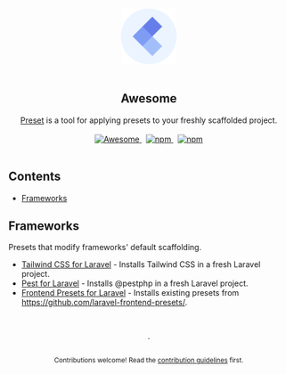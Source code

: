 <!--lint disable awesome-heading awesome-github double-link-->

<p align="center">
  <br />
  <img width="100" src="./assets/logo.svg" alt="Logo of the Preset tool">
  <br />
  <br />
</p>

<h2 align="center">Awesome</h2>

<p align="center">
  <a href="https://usepreset.dev">Preset</a> is a tool for applying presets to your freshly scaffolded project.
  <br />
  <br />
  <a href="https://github.com/sindresorhus/awesome">
    <img src="https://cdn.rawgit.com/sindresorhus/awesome/d7305f38d29fed78fa85652e3a63e154dd8e8829/media/badge.svg" alt="Awesome">
  </a>
  <span>&nbsp;</span>
  <a href="https://discord.gg/XWwzc45KZu">
    <img alt="npm" src="https://img.shields.io/static/v1?label=discord&message=join&logo=discord&color=7289da">
  </a>
  <span>&nbsp;</span>
  <a href="https://discord.gg/XWwzc45KZu">
    <img alt="npm" src="https://img.shields.io/static/v1?label=documentation&message=read&color=0475b6">
  </a>
  <br />
  <br />
</p>

## Contents

- [Frameworks](#frameworks)

## Frameworks

Presets that modify frameworks' default scaffolding.

- [Tailwind CSS for Laravel](https://github.com/laravel-presets/tailwindcss) - Installs Tailwind CSS in a fresh Laravel project.
- [Pest for Laravel](https://github.com/laravel-presets/pest) - Installs @pestphp in a fresh Laravel project.
- [Frontend Presets for Laravel](https://github.com/laravel-presets/frontend) - Installs existing presets from https://github.com/laravel-frontend-presets/.

<p align="center">
  <br />
  <br />
  ·
  <br />
  <br />
  <sub>Contributions welcome! Read the <a href=".github/CONTRIBUTING.md">contribution guidelines</a> first.</sub>
</p>
